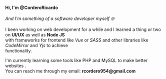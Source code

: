 <h4>Hi, I'm @CorderoRicardo</h4>
<p>
  <em>And I'm something of a software developer myself 🤓</em><br><br> 
  I been working on web development for a while and I learned a thing or two on <strong>UI/UX</strong> as well as <strong>Node JS</strong><br>
  with frameworks for frontend like <em>Vue</em> or <em>SASS</em> and other libraries like <em>CodeMirror</em> and <em>Yjs</em> to achieve<br>
  functionality.
</p>
<p>
  I'm currently learning some tools like PHP and MySQL to make better websites .<br>
  You can reach me through my email: <strong>rcordero954@gmail.com</strong>
</p>

<!---
CorderoRicardo/CorderoRicardo is a ✨ special ✨ repository because its `README.md` (this file) appears on your GitHub profile.
You can click the Preview link to take a look at your changes.
--->
